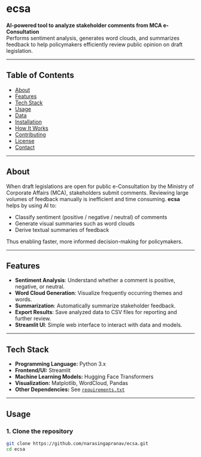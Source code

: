 # ecsa

**AI-powered tool to analyze stakeholder comments from MCA e-Consultation**  
Performs sentiment analysis, generates word clouds, and summarizes feedback to help policymakers efficiently review public opinion on draft legislation.

---

## Table of Contents

- [About](#about)  
- [Features](#features)  
- [Tech Stack](#tech-stack)  
- [Usage](#usage)  
- [Data](#data)  
- [Installation](#installation)  
- [How It Works](#how-it-works)  
- [Contributing](#contributing)  
- [License](#license)  
- [Contact](#contact)

---

## About

When draft legislations are open for public e-Consultation by the Ministry of Corporate Affairs (MCA), stakeholders submit comments. Reviewing large volumes of feedback manually is inefficient and time consuming. **ecsa** helps by using AI to:

- Classify sentiment (positive / negative / neutral) of comments  
- Generate visual summaries such as word clouds  
- Derive textual summaries of feedback  

Thus enabling faster, more informed decision-making for policymakers.

---

## Features

- **Sentiment Analysis**: Understand whether a comment is positive, negative, or neutral.  
- **Word Cloud Generation**: Visualize frequently occurring themes and words.  
- **Summarization**: Automatically summarize stakeholder feedback.  
- **Export Results**: Save analyzed data to CSV files for reporting and further review.  
- **Streamlit UI**: Simple web interface to interact with data and models.  

---

## Tech Stack

- **Programming Language:** Python 3.x  
- **Frontend/UI:** Streamlit  
- **Machine Learning Models:** Hugging Face Transformers  
- **Visualization:** Matplotlib, WordCloud, Pandas  
- **Other Dependencies:** See [`requirements.txt`](requirements.txt)  

---

## Usage

### 1. Clone the repository

```bash
git clone https://github.com/narasingapranav/ecsa.git
cd ecsa
